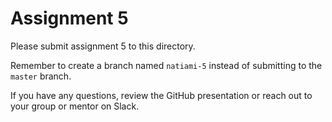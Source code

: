# Assignment 5

Please submit assignment 5 to this directory.

Remember to create a branch named `natiami-5` 
instead of submitting to the `master` branch.

If you have any questions, review the GitHub presentation or reach
out to your group or mentor on Slack.
